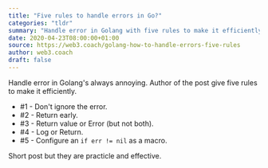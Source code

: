 ```yaml
---
title: "Five rules to handle errors in Go?"
categories: "tldr"
summary: "Handle error in Golang with five rules to make it efficiently."
date: 2020-04-23T08:00:00+01:00
source: https://web3.coach/golang-how-to-handle-errors-five-rules
author: web3.coach
draft: false
---
```


Handle error in Golang's always annoying. Author of the post give five rules to make it efficiently.

 - #1 - Don't ignore the error.
 - #2 - Return early.
 - #3 - Return value or Error (but not both).
 - #4 - Log or Return.
 - #5 - Configure an `if err != nil` as a macro.

Short post but they are practicle and effective.